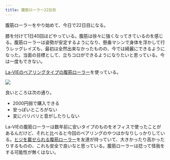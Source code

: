 ```yaml
---
title: 腹筋ローラー22日目
---
```

腹筋ローラーをやり始めて、今日で22日目になる。

膝を付けて1日40回ほどやっている。腹筋は徐々に強くなってきているのを感じる。腹筋ローラーは姿勢が安定するようになり、懸垂マシンで身体を浮かして行うレッグレイズも、最初は全然出来なかったものの、今では綺麗にできるようになった。当面の目標として、立ちコロができるようになりたいと思っている。今は一度もできない。

[La-VIEのベアリングタイプの腹筋ローラー](https://www.amazon.co.jp/dp/B07DNVTVVM)を使っている。

![](https://lh3.googleusercontent.com/docs/AG8NV2bB1B5IU7SqT4cUqkTLxfaM6e0P_BzzGSjeAvmK2KTPh_OFI7pDU5GsfO8heBR0z5OLBkHb0BLJDY5lri_e_4yrsQyDORnAGLSFzw6E6FVvZtmG6Q9TQiZHF19HLMwpBcazrFXk4FuMX2YPyNJwAt08eK_IHqYKXv0N_m8Xe73OAvhQRo2Lxt0WRdO5Af6ncwSjlJWUNCrngXt1sb6ZmcVL8-xSeI9kv07RQPprOeAaikMfKbipfJSq3T3Xv7AU5Qh3Cua5_rcQ90JTJPVPvwrtqdcvy9uZDvxZBwO4Vhc6NjmpcziBhnu85qXxlJJBKDg0dVRVpmHAr2-NUixv_cmbCMeRN8PEWXiepjE8VeOWxIun1FNKkHup2z1snkRjEQeesueG_97JV8csjLWkBVjeaKa77QFnN9MuUx24bK-C9SbMgig3KAYZtDVI_vhUZZUjPfDsl7uvYJuDPa1jV2O1QnPZcWwMeLJ459gH2rp95AUg6GA7Brn02sBZnR6XoCU55mOC7M038WMGWKzUpnxMsDEPi_iZ4h3Yv9zeNwWfRw5Z1YlmYy0JYeimAPEdyvelS1NMdtie8I3PgcC5cjiqRJh9DH4q7TNtj3XoGAJnm6fM6LEtkZkpECMnxm-6xEf_31VnTH9FQ-V3WZo37zlFdJ560dc2YZc9J34JovzXUJVOs_kw1a6_vVMpGUYL02j6lhvUoG8QY_sWUdAx5hT-2MomRhA5EsC8-eso6ey4_mzjIfjKaICBUDiEkOX-7twrFmuE5vyX_qVtP5YFA2pwUx7veeUfUhjDlWzeF22QGUX2NBHypgevf_KNICeh5ukBCwrsgJBMkrQaHpS7ef1tVVLvjyxOgyWtp7FMxF-lwDPIgym3iCYYRxvRsMQ2WixQx88A18JaurHlkx-hDLCzfTl5-lOrMMRJP3DEtI3ndS8qUZUtdJ4VG2HQJYoPxwF9FkccbcXtYeo9Q-5ZOTttDb5lF0Q5rbJMAn0seZvBmtbLP7sJl1UTOakMKu5DTBHrzSaS-WluRtam7aQ1OC_gMHcKza3cYpWurT8aAbcZ8cpQAVqiVQS7vSBadY3iU6bv4pWaiBzkx0UbwnIZ_BgRUPwkGc1sBvfWiQxSO3SL6EhzDK1EpxIjxi9lqBqcTKDaGWhnE34i_pl8F182nPFF__zLnDRWOOgyPLs_iWlfwB_gxVRgogIF9mi2_PfokAR87EtNsl7r3MpjINABKsaMW6AjslvxeWuCxl3HGnDpV1jo)

良いところは次の通り。

*   2000円弱で購入できる
*   安っぽいところがない
*   変にバリバリと音がしたりしない

La-VIEの腹筋ローラーは数年前に安いタイプのものをオフィスで使ったことがあるんだけど、それと比べると今回のベアリングのやつはかなりしっかりしている。[ヒジを載せられる腹筋ローラー](https://www.amazon.co.jp/dp/B08MPRQ4PD)を友達が持っていて、大きかったり高かったりするものの、これも安全で良いなと思っている。腹筋ローラーは捻って怪我をする可能性が無くはない。
